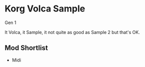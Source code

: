 # Korg Volca Sample

Gen 1

It Volca, it Sample, it not quite as good as Sample 2 but that's OK.

## Mod Shortlist

- Midi
